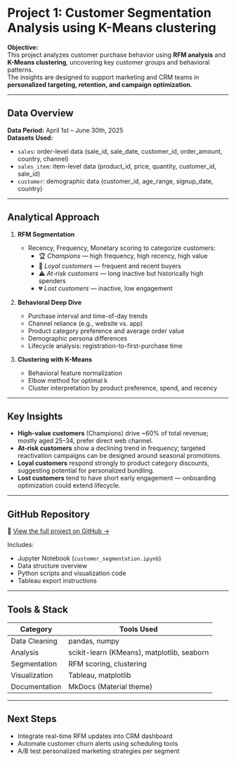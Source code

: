 # Project 1: Customer Segmentation Analysis using K-Means clustering

**Objective:**  
This project analyzes customer purchase behavior using **RFM analysis** and **K-Means clustering**, uncovering key customer groups and behavioral patterns.  
The insights are designed to support marketing and CRM teams in **personalized targeting, retention, and campaign optimization**.

---

## Data Overview

**Data Period:** April 1st – June 30th, 2025  
**Datasets Used:**
- `sales`: order-level data (sale_id, sale_date, customer_id, order_amount, country, channel)  
- `sales_item`: item-level data (product_id, price, quantity, customer_id, sale_id)  
- `customer`: demographic data (customer_id, age_range, signup_date, country)  

---

## Analytical Approach

1. **RFM Segmentation**  
   - Recency, Frequency, Monetary scoring to categorize customers:
     - 🏆 *Champions* — high frequency, high recency, high value  
     - 💎 *Loyal customers* — frequent and recent buyers  
     - ⚠️ *At-risk customers* — long inactive but historically high spenders  
     - 💔 *Lost customers* — inactive, low engagement  

2. **Behavioral Deep Dive**  
   - Purchase interval and time-of-day trends  
   - Channel reliance (e.g., website vs. app)  
   - Product category preference and average order value  
   - Demographic persona differences  
   - Lifecycle analysis: registration-to-first-purchase time  

3. **Clustering with K-Means**  
   - Behavioral feature normalization  
   - Elbow method for optimal k  
   - Cluster interpretation by product preference, spend, and recency  

---

## Key Insights

- **High-value customers**  (Champions) drive ~60% of total revenue; mostly aged 25–34, prefer direct web channel.  
- **At-risk customers**  show a declining trend in frequency; targeted reactivation campaigns can be designed around seasonal promotions.  
- **Loyal customers**  respond strongly to product category discounts, suggesting potential for personalized bundling.  
- **Lost customers**  tend to have short early engagement — onboarding optimization could extend lifecycle.  

---

## GitHub Repository  

🔗 [View the full project on GitHub →](https://github.com/Huistorical/Code/blob/main/rfm.ipynb)

Includes:
- Jupyter Notebook (`customer_segmentation.ipynb`)
- Data structure overview
- Python scripts and visualization code
- Tableau export instructions

---

## Tools & Stack  

| Category | Tools Used |
|-----------|-------------|
| Data Cleaning | pandas, numpy |
| Analysis | scikit-learn (KMeans), matplotlib, seaborn |
| Segmentation | RFM scoring, clustering |
| Visualization | Tableau, matplotlib |
| Documentation | MkDocs (Material theme) |

---

## Next Steps  

- Integrate real-time RFM updates into CRM dashboard  
- Automate customer churn alerts using scheduling tools  
- A/B test personalized marketing strategies per segment  

